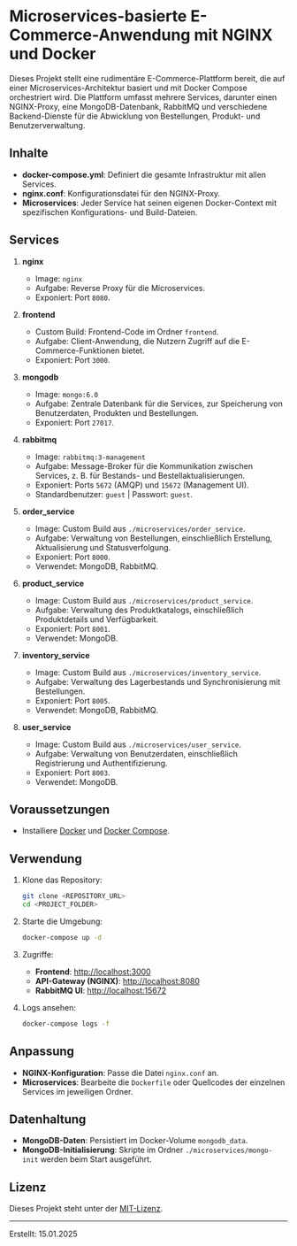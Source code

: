 # Microservices-basierte E-Commerce-Anwendung mit NGINX und Docker

Dieses Projekt stellt eine rudimentäre E-Commerce-Plattform bereit, die auf einer Microservices-Architektur basiert und mit Docker Compose orchestriert wird. Die Plattform umfasst mehrere Services, darunter einen NGINX-Proxy, eine MongoDB-Datenbank, RabbitMQ und verschiedene Backend-Dienste für die Abwicklung von Bestellungen, Produkt- und Benutzerverwaltung.

## Inhalte

- **docker-compose.yml**: Definiert die gesamte Infrastruktur mit allen Services.
- **nginx.conf**: Konfigurationsdatei für den NGINX-Proxy.
- **Microservices**: Jeder Service hat seinen eigenen Docker-Context mit spezifischen Konfigurations- und Build-Dateien.

## Services

1. **nginx**  
   - Image: `nginx`  
   - Aufgabe: Reverse Proxy für die Microservices.  
   - Exponiert: Port `8080`.

2. **frontend**  
   - Custom Build: Frontend-Code im Ordner `frontend`.  
   - Aufgabe: Client-Anwendung, die Nutzern Zugriff auf die E-Commerce-Funktionen bietet.  
   - Exponiert: Port `3000`.

3. **mongodb**  
   - Image: `mongo:6.0`  
   - Aufgabe: Zentrale Datenbank für die Services, zur Speicherung von Benutzerdaten, Produkten und Bestellungen.  
   - Exponiert: Port `27017`.

4. **rabbitmq**  
   - Image: `rabbitmq:3-management`  
   - Aufgabe: Message-Broker für die Kommunikation zwischen Services, z. B. für Bestands- und Bestellaktualisierungen.  
   - Exponiert: Ports `5672` (AMQP) und `15672` (Management UI).  
   - Standardbenutzer: `guest` | Passwort: `guest`.

5. **order_service**  
   - Image: Custom Build aus `./microservices/order_service`.  
   - Aufgabe: Verwaltung von Bestellungen, einschließlich Erstellung, Aktualisierung und Statusverfolgung.  
   - Exponiert: Port `8000`.  
   - Verwendet: MongoDB, RabbitMQ.

6. **product_service**  
   - Image: Custom Build aus `./microservices/product_service`.  
   - Aufgabe: Verwaltung des Produktkatalogs, einschließlich Produktdetails und Verfügbarkeit.  
   - Exponiert: Port `8001`.  
   - Verwendet: MongoDB.

7. **inventory_service**  
   - Image: Custom Build aus `./microservices/inventory_service`.  
   - Aufgabe: Verwaltung des Lagerbestands und Synchronisierung mit Bestellungen.  
   - Exponiert: Port `8005`.  
   - Verwendet: MongoDB, RabbitMQ.

8. **user_service**  
   - Image: Custom Build aus `./microservices/user_service`.  
   - Aufgabe: Verwaltung von Benutzerdaten, einschließlich Registrierung und Authentifizierung.  
   - Exponiert: Port `8003`.  
   - Verwendet: MongoDB.

## Voraussetzungen

- Installiere [Docker](https://www.docker.com/) und [Docker Compose](https://docs.docker.com/compose/).

## Verwendung

1. Klone das Repository:
   ```bash
   git clone <REPOSITORY_URL>
   cd <PROJECT_FOLDER>
   ```
2. Starte die Umgebung:
   ```bash
   docker-compose up -d
   ```
3. Zugriffe:
   - **Frontend**: [http://localhost:3000](http://localhost:3000)
   - **API-Gateway (NGINX)**: [http://localhost:8080](http://localhost:8080)
   - **RabbitMQ UI**: [http://localhost:15672](http://localhost:15672)

4. Logs ansehen:
   ```bash
   docker-compose logs -f
   ```

## Anpassung

- **NGINX-Konfiguration**: Passe die Datei `nginx.conf` an.
- **Microservices**: Bearbeite die `Dockerfile` oder Quellcodes der einzelnen Services im jeweiligen Ordner.

## Datenhaltung

- **MongoDB-Daten**: Persistiert im Docker-Volume `mongodb_data`.
- **MongoDB-Initialisierung**: Skripte im Ordner `./microservices/mongo-init` werden beim Start ausgeführt.

## Lizenz

Dieses Projekt steht unter der [MIT-Lizenz](https://opensource.org/licenses/MIT).

---

Erstellt: 15.01.2025

